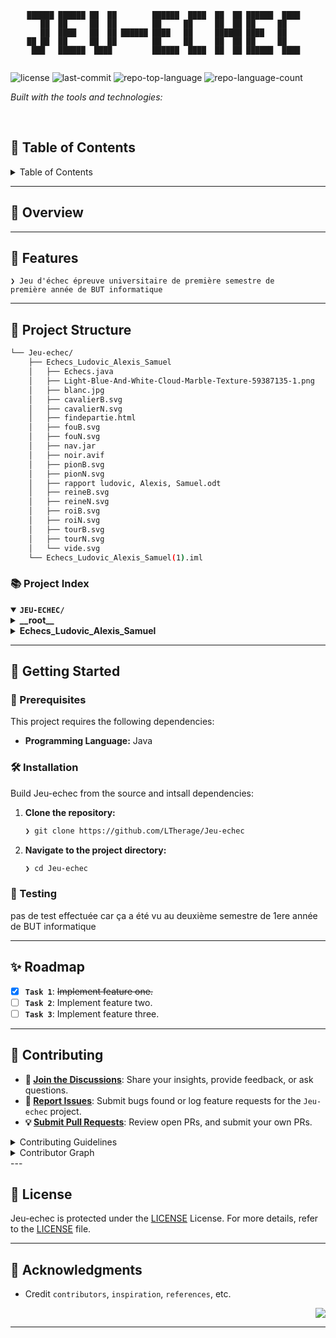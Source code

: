 <div id="top">

<!-- HEADER STYLE: CONSOLE -->
<div align="center">

```console
██████ ██████ ██  ██        ██████  ████  ██  ██ ██████  ████  
   ██  ██     ██  ██        ██     ██     ██  ██ ██     ██     
   ██  ████   ██  ██ ██████ ████   ██     ██████ ████   ██     
██ ██  ██     ██  ██        ██     ██     ██  ██ ██     ██     
 ███   ██████  ████         ██████  ████  ██  ██ ██████  ████  


```

</div>

<!-- BADGES -->
<img src="https://img.shields.io/github/license/LTherage/Jeu-echec?style=flat-square&logo=opensourceinitiative&logoColor=white&color=8a2be2" alt="license">
<img src="https://img.shields.io/github/last-commit/LTherage/Jeu-echec?style=flat-square&logo=git&logoColor=white&color=8a2be2" alt="last-commit">
<img src="https://img.shields.io/github/languages/top/LTherage/Jeu-echec?style=flat-square&color=8a2be2" alt="repo-top-language">
<img src="https://img.shields.io/github/languages/count/LTherage/Jeu-echec?style=flat-square&color=8a2be2" alt="repo-language-count">

<em>Built with the tools and technologies:</em>


</div>
<br>

## 📖 Table of Contents

<details>
<summary>Table of Contents</summary>

- [📖 Table of Contents](#-table-of-contents)
- [🎉 Overview](#-overview)
- [🦄 Features](#-features)
- [🎨 Project Structure](#-project-structure)
    - [📚 Project Index](#-project-index)
- [🚀 Getting Started](#-getting-started)
    - [📝 Prerequisites](#-prerequisites)
    - [🛠️ Installation](#-installation)
    - [🤖 Usage](#-usage)
    - [🧪 Testing](#-testing)
- [✨ Roadmap](#-roadmap)
- [🤗 Contributing](#-contributing)
- [📃 License](#-license)
- [👏 Acknowledgments](#-acknowledgments)

</details>

---

## 🎉 Overview



---

## 🦄 Features

<code>❯ Jeu d'échec épreuve universitaire de première semestre de première année de BUT informatique </code>

---

## 🎨 Project Structure

```sh
└── Jeu-echec/
    ├── Echecs_Ludovic_Alexis_Samuel
    │   ├── Echecs.java
    │   ├── Light-Blue-And-White-Cloud-Marble-Texture-59387135-1.png
    │   ├── blanc.jpg
    │   ├── cavalierB.svg
    │   ├── cavalierN.svg
    │   ├── findepartie.html
    │   ├── fouB.svg
    │   ├── fouN.svg
    │   ├── nav.jar
    │   ├── noir.avif
    │   ├── pionB.svg
    │   ├── pionN.svg
    │   ├── rapport ludovic, Alexis, Samuel.odt
    │   ├── reineB.svg
    │   ├── reineN.svg
    │   ├── roiB.svg
    │   ├── roiN.svg
    │   ├── tourB.svg
    │   ├── tourN.svg
    │   └── vide.svg
    └── Echecs_Ludovic_Alexis_Samuel(1).iml
```

### 📚 Project Index

<details open>
	<summary><b><code>JEU-ECHEC/</code></b></summary>
	<!-- __root__ Submodule -->
	<details>
		<summary><b>__root__</b></summary>
		<blockquote>
			<div class='directory-path' style='padding: 8px 0; color: #666;'>
				<code><b>⦿ __root__</b></code>
			<table style='width: 100%; border-collapse: collapse;'>
			<thead>
				<tr style='background-color: #f8f9fa;'>
					<th style='width: 30%; text-align: left; padding: 8px;'>File Name</th>
					<th style='text-align: left; padding: 8px;'>Summary</th>
				</tr>
			</thead>
			</table>
		</blockquote>
	</details>
	<!-- Echecs_Ludovic_Alexis_Samuel Submodule -->
	<details>
		<summary><b>Echecs_Ludovic_Alexis_Samuel</b></summary>
		<blockquote>
			<div class='directory-path' style='padding: 8px 0; color: #666;'>
				<code><b>⦿ Echecs_Ludovic_Alexis_Samuel</b></code>
			<table style='width: 100%; border-collapse: collapse;'>
			<thead>
				<tr style='background-color: #f8f9fa;'>
					<th style='width: 30%; text-align: left; padding: 8px;'>File Name</th>
					<th style='text-align: left; padding: 8px;'>Summary</th>
				</tr>
			</thead>
				<tr style='border-bottom: 1px solid #eee;'>
					<td style='padding: 8px;'><b><a href='https://github.com/LTherage/Jeu-echec/blob/master/Echecs_Ludovic_Alexis_Samuel/noir.avif'>noir.avif</a></b></td>
					<td style='padding: 8px;'>Code>❯ REPLACE-ME</code></td>
				</tr>
				<tr style='border-bottom: 1px solid #eee;'>
					<td style='padding: 8px;'><b><a href='https://github.com/LTherage/Jeu-echec/blob/master/Echecs_Ludovic_Alexis_Samuel/findepartie.html'>findepartie.html</a></b></td>
					<td style='padding: 8px;'>Code>❯ REPLACE-ME</code></td>
				</tr>
				<tr style='border-bottom: 1px solid #eee;'>
					<td style='padding: 8px;'><b><a href='https://github.com/LTherage/Jeu-echec/blob/master/Echecs_Ludovic_Alexis_Samuel/Echecs.java'>Echecs.java</a></b></td>
					<td style='padding: 8px;'>Code>❯ REPLACE-ME</code></td>
				</tr>
				<tr style='border-bottom: 1px solid #eee;'>
					<td style='padding: 8px;'><b><a href='https://github.com/LTherage/Jeu-echec/blob/master/Echecs_Ludovic_Alexis_Samuel/rapport ludovic, Alexis, Samuel.odt'>rapport ludovic, Alexis, Samuel.odt</a></b></td>
					<td style='padding: 8px;'>Code>❯ REPLACE-ME</code></td>
				</tr>
			</table>
		</blockquote>
	</details>
</details>

---

## 🚀 Getting Started

### 📝 Prerequisites

This project requires the following dependencies:

- **Programming Language:** Java

### 🛠️ Installation

Build Jeu-echec from the source and intsall dependencies:

1. **Clone the repository:**

    ```sh
    ❯ git clone https://github.com/LTherage/Jeu-echec
    ```

2. **Navigate to the project directory:**

    ```sh
    ❯ cd Jeu-echec
    ```




### 🧪 Testing

pas de test effectuée car ça a été vu au deuxième semestre de 1ere année de BUT informatique 

---

## ✨ Roadmap

- [X] **`Task 1`**: <strike>Implement feature one.</strike>
- [ ] **`Task 2`**: Implement feature two.
- [ ] **`Task 3`**: Implement feature three.

---

## 🤗 Contributing

- **💬 [Join the Discussions](https://github.com/LTherage/Jeu-echec/discussions)**: Share your insights, provide feedback, or ask questions.
- **🐛 [Report Issues](https://github.com/LTherage/Jeu-echec/issues)**: Submit bugs found or log feature requests for the `Jeu-echec` project.
- **💡 [Submit Pull Requests](https://github.com/LTherage/Jeu-echec/blob/main/CONTRIBUTING.md)**: Review open PRs, and submit your own PRs.

<details closed>
<summary>Contributing Guidelines</summary>

1. **Fork the Repository**: Start by forking the project repository to your github account.
2. **Clone Locally**: Clone the forked repository to your local machine using a git client.
   ```sh
   git clone https://github.com/LTherage/Jeu-echec
   ```
3. **Create a New Branch**: Always work on a new branch, giving it a descriptive name.
   ```sh
   git checkout -b new-feature-x
   ```
4. **Make Your Changes**: Develop and test your changes locally.
5. **Commit Your Changes**: Commit with a clear message describing your updates.
   ```sh
   git commit -m 'Implemented new feature x.'
   ```
6. **Push to github**: Push the changes to your forked repository.
   ```sh
   git push origin new-feature-x
   ```
7. **Submit a Pull Request**: Create a PR against the original project repository. Clearly describe the changes and their motivations.
8. **Review**: Once your PR is reviewed and approved, it will be merged into the main branch. Congratulations on your contribution!
</details>

<details closed>
<summary>Contributor Graph</summary>
<br>
<p align="left">
   <a href="https://github.com{/LTherage/Jeu-echec/}graphs/contributors">
      <img src="https://contrib.rocks/image?repo=LTherage/Jeu-echec">
   </a>
</p>
</details>
---

## 📃 License

Jeu-echec is protected under the [LICENSE](https://choosealicense.com/licenses) License. For more details, refer to the [LICENSE](https://choosealicense.com/licenses/) file.

---

## 👏 Acknowledgments

- Credit `contributors`, `inspiration`, `references`, etc.

<div align="right">

[![][back-to-top]](#top)

</div>


[back-to-top]: https://img.shields.io/badge/-BACK_TO_TOP-151515?style=flat-square


---
